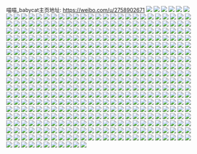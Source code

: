 喵喵_babycat主页地址: https://weibo.com/u/2758902671 
![](https://wx4.sinaimg.cn/mw2000/a471838fly1h9dp0w775lj20u011i15k.jpg) 
![](https://wx4.sinaimg.cn/mw2000/a471838fly1h9dp0vtegcj20u011igxg.jpg) 
![](https://wx4.sinaimg.cn/mw2000/a471838fly1h9dozev54kj20wi14nkjl.jpg) 
![](https://wx4.sinaimg.cn/mw2000/a471838fly1h9dozdcntlj21qw2gnb2a.jpg) 
![](https://wx4.sinaimg.cn/mw2000/a471838fly1h9doze4t7tj225337ku0y.jpg) 
![](https://wx4.sinaimg.cn/mw2000/a471838fly1h9d0n82epwj20tr10gtge.jpg) 
![](https://wx4.sinaimg.cn/mw2000/a471838fly1h9cl83vwp9j20u011idnv.jpg) 
![](https://wx4.sinaimg.cn/mw2000/a471838fly1h9cl832p0tj20u011jk0h.jpg) 
![](https://wx4.sinaimg.cn/mw2000/a471838fly1h9cl856fq1j20u011jaj0.jpg) 
![](https://wx4.sinaimg.cn/mw2000/a471838fly1h9cl85nlfxj20u011iqbo.jpg) 
![](https://wx4.sinaimg.cn/mw2000/a471838fly1h9cld9albkj20u00u0thw.jpg) 
![](https://wx4.sinaimg.cn/mw2000/a471838fly1h973hv1wyhj225i37kqv5.jpg) 
![](https://wx4.sinaimg.cn/mw2000/a471838fly1h973hvmbcmj21lt37k7wi.jpg) 
![](https://wx4.sinaimg.cn/mw2000/a471838fly1h973hug4yvj211t37ku0x.jpg) 
![](https://wx4.sinaimg.cn/mw2000/a471838fly1h973hw5kjbj20xc3p81ky.jpg) 
![](https://wx4.sinaimg.cn/mw2000/a471838fly1h973hxswlyj215o47vb2a.jpg) 
![](https://wx4.sinaimg.cn/mw2000/a471838fly1h973hyf5uaj22eo37ku0x.jpg) 
![](https://wx4.sinaimg.cn/mw2000/a471838fly1h900sv5wzoj22c0340hdw.jpg) 
![](https://wx4.sinaimg.cn/mw2000/a471838fly1h900tb96jyj21sc2dsu0y.jpg) 
![](https://wx4.sinaimg.cn/mw2000/a471838fly1h9014daxdaj225l2ozx6s.jpg) 
![](https://wx4.sinaimg.cn/mw2000/a471838fly1h9014tqwhqj21y22lekjn.jpg) 
![](https://wx4.sinaimg.cn/mw2000/a471838fly1h8yd82v0brj22c02x0npf.jpg) 
![](https://wx4.sinaimg.cn/mw2000/a471838fly1h8yd7zs50xj22c02x0b2a.jpg) 
![](https://wx4.sinaimg.cn/mw2000/a471838fly1h8yd85h9buj22912tbhdu.jpg) 
![](https://wx4.sinaimg.cn/mw2000/a471838fly1h8yd7xznxkj226v2qlqv6.jpg) 
![](https://wx4.sinaimg.cn/mw2000/a471838fly1h8yd80kyn9j227q2rnnpd.jpg) 
![](https://wx4.sinaimg.cn/mw2000/a471838fly1h8yd81plcaj22ai2v51kz.jpg) 
![](https://wx4.sinaimg.cn/mw2000/a471838fly1h8yd879gxej22ds1scx6q.jpg) 
![](https://wx4.sinaimg.cn/mw2000/a471838fly1h8yd848747j22b82w1kjn.jpg) 
![](https://wx4.sinaimg.cn/mw2000/a471838fly1h8xtiogln6j235s23unpe.jpg) 
![](https://wx4.sinaimg.cn/mw2000/a471838fly1h8xtineuqdj22os1ssqv5.jpg) 
![](https://wx4.sinaimg.cn/mw2000/a471838fly1h8xtip9w74j22eo37kx6p.jpg) 
![](https://wx4.sinaimg.cn/mw2000/a471838fly1h8xtims706j22ds1schdu.jpg) 
![](https://wx4.sinaimg.cn/mw2000/a471838fly1h8xtnwvdvij22ds1scx6q.jpg) 
![](https://wx4.sinaimg.cn/mw2000/a471838fly1h8w27nj88pj20tv0tv7gu.jpg) 
![](https://wx4.sinaimg.cn/mw2000/a471838fly1h8uvtqn2xrj21yq2r0hdv.jpg) 
![](https://wx4.sinaimg.cn/mw2000/a471838fly1h8uvt798x9j22542oeqv6.jpg) 
![](https://wx4.sinaimg.cn/mw2000/a471838fly1h8uvtkjeiuj22c0340b2e.jpg) 
![](https://wx4.sinaimg.cn/mw2000/a471838fly1h8uvt0ch6sj21rs27qx6p.jpg) 
![](https://wx4.sinaimg.cn/mw2000/a471838fly1h8uvu0ooe0j21pl2a57wi.jpg) 
![](https://wx4.sinaimg.cn/mw2000/a471838fly1h8uvt5dpinj21uy2lpb2a.jpg) 
![](https://wx4.sinaimg.cn/mw2000/a471838fly1h8uvus19sqj21sc2dsb2b.jpg) 
![](https://wx4.sinaimg.cn/mw2000/a471838fly1h8uvug78jwj22ds1scx6q.jpg) 
![](https://wx4.sinaimg.cn/mw2000/a471838fly1h8tnrv77rpj22372soe82.jpg) 
![](https://wx4.sinaimg.cn/mw2000/a471838fly1h8tnrrij9cj22c034p1l0.jpg) 
![](https://wx4.sinaimg.cn/mw2000/a471838fly1h8tnrnvv4uj227j2yib2b.jpg) 
![](https://wx4.sinaimg.cn/mw2000/a471838fly1h8tnrt8uypj222p2sk7wi.jpg) 
![](https://wx4.sinaimg.cn/mw2000/a471838fly1h8nbdr7wenj20w8192k53.jpg) 
![](https://wx4.sinaimg.cn/mw2000/a471838fly1h8nbdqwkpgj20uo16yam0.jpg) 
![](https://wx4.sinaimg.cn/mw2000/a471838fly1h8nbdqfl4sj21l736c7wj.jpg) 
![](https://wx4.sinaimg.cn/mw2000/a471838fly1h8nbdlpmfvj21lt37khdv.jpg) 
![](https://wx4.sinaimg.cn/mw2000/a471838fly1h8nbdo1z55j20uk4szb2b.jpg) 
![](https://wx4.sinaimg.cn/mw2000/a471838fly1h8mvfxl40vj22eo37knpg.jpg) 
![](https://wx4.sinaimg.cn/mw2000/a471838fly1h8nbgiot2nj20wi0wiajs.jpg) 
![](https://wx4.sinaimg.cn/mw2000/a471838fly1h8hijemdtzj20v217hwye.jpg) 
![](https://wx4.sinaimg.cn/mw2000/a471838fly1h8hijcpmdwj225p2p61kz.jpg) 
![](https://wx4.sinaimg.cn/mw2000/a471838fly1h8hiis6drrj22782r1e83.jpg) 
![](https://wx4.sinaimg.cn/mw2000/a471838fly1h8hije5bx3j21wk2nzqv5.jpg) 
![](https://wx4.sinaimg.cn/mw2000/a471838fly1h8hii3injuj21w22nakjl.jpg) 
![](https://wx4.sinaimg.cn/mw2000/a471838fly1h8hijfrtoaj20vg13btnt.jpg) 
![](https://wx4.sinaimg.cn/mw2000/a471838fly1h8hijf6fntj20v817rn83.jpg) 
![](https://wx4.sinaimg.cn/mw2000/a471838fly1h8e726fsx2j223t2y5u0z.jpg) 
![](https://wx4.sinaimg.cn/mw2000/a471838fly1h8e727jxeyj22c0340hdu.jpg) 
![](https://wx4.sinaimg.cn/mw2000/a471838fly1h8e72eqnhrj22aj3227wi.jpg) 
![](https://wx4.sinaimg.cn/mw2000/a471838fly1h8cz68g81yj20u01604ag.jpg) 
![](https://wx4.sinaimg.cn/mw2000/a471838fly1h8cz6753cjj20u014k476.jpg) 
![](https://wx4.sinaimg.cn/mw2000/a471838fly1h8cz67i7urj20u0140doq.jpg) 
![](https://wx4.sinaimg.cn/mw2000/a471838fly1h8cz67sfjxj20u0140ait.jpg) 
![](https://wx4.sinaimg.cn/mw2000/a471838fly1h8czdlgn40j20xf0u0790.jpg) 
![](https://wx4.sinaimg.cn/mw2000/a471838fly1h7s50sqh3dj20u016115w.jpg) 
![](https://wx4.sinaimg.cn/mw2000/a471838fly1h7s50xianoj20u011jq9s.jpg) 
![](https://wx4.sinaimg.cn/mw2000/a471838fly1h7s4ym82bmj20u011jaii.jpg) 
![](https://wx4.sinaimg.cn/mw2000/a471838fly1h7s50ukepij20u016149p.jpg) 
![](https://wx4.sinaimg.cn/mw2000/a471838fly1h7s50rqfm3j20u016edsq.jpg) 
![](https://wx4.sinaimg.cn/mw2000/a471838fly1h7s10mdxm7j20u010v7g9.jpg) 
![](https://wx4.sinaimg.cn/mw2000/a471838fly1h7rlaxx4vyj20u211mqe0.jpg) 
![](https://wx4.sinaimg.cn/mw2000/a471838fly1h7rl9bfqenj22c03407wi.jpg) 
![](https://wx4.sinaimg.cn/mw2000/a471838fly1h7rlazk5c6j21zq2hohdv.jpg) 
![](https://wx4.sinaimg.cn/mw2000/a471838fly1h7rl9adt9nj22ds1sckjm.jpg) 
![](https://wx4.sinaimg.cn/mw2000/a471838fly1h7pto5kaa0j20u011iq9b.jpg) 
![](https://wx4.sinaimg.cn/mw2000/a471838fly1h7pu0kx8ldj20u0160k0h.jpg) 
![](https://wx4.sinaimg.cn/mw2000/a471838fly1h7pu0kduazj20u00u0jxr.jpg) 
![](https://wx4.sinaimg.cn/mw2000/a471838fly1h7pu0jmwlsj20u0140qbf.jpg) 
![](https://wx4.sinaimg.cn/mw2000/a471838fly1h7pto2omqhj20u02hy4j8.jpg) 
![](https://wx4.sinaimg.cn/mw2000/a471838fly1h7pu26pay4j20u011iqa9.jpg) 
![](https://wx4.sinaimg.cn/mw2000/a471838fly1h7hvy8wrctj215o1qitvm.jpg) 
![](https://wx4.sinaimg.cn/mw2000/a471838fly1h7hw5utslsj216t16tduk.jpg) 
![](https://wx4.sinaimg.cn/mw2000/a471838fly1h7ecqzp2d5j20u0145dk4.jpg) 
![](https://wx4.sinaimg.cn/mw2000/a471838fly1h7ecqwsnn8j20u011jwmh.jpg) 
![](https://wx4.sinaimg.cn/mw2000/a471838fly1h7ecqxnxayj20u0161wn3.jpg) 
![](https://wx4.sinaimg.cn/mw2000/a471838fly1h7ecq2rwomj20u00u0tdh.jpg) 
![](https://wx4.sinaimg.cn/mw2000/a471838fly1h7d0wfuvimj20u00u00v9.jpg) 
![](https://wx4.sinaimg.cn/mw2000/a471838fly1h7d0wfbtvkj20u00u0409.jpg) 
![](https://wx4.sinaimg.cn/mw2000/a471838fly1h7ax2g11haj21tg2jnqpg.jpg) 
![](https://wx4.sinaimg.cn/mw2000/a471838fly1h7ax2f2smwj22ds1sce81.jpg) 
![](https://wx4.sinaimg.cn/mw2000/a471838fly1h77hn1vg0xj20u012etac.jpg) 
![](https://wx4.sinaimg.cn/mw2000/a471838fly1h77hdt70o3j20u00u044z.jpg) 
![](https://wx4.sinaimg.cn/mw2000/a471838fly1h77gpxpyf9j20u018z7c5.jpg) 
![](https://wx4.sinaimg.cn/mw2000/a471838fly1h77hn1f6k7j20u0160gyp.jpg) 
![](https://wx4.sinaimg.cn/mw2000/a471838fly1h76ryueh2jj22522vqu0y.jpg) 
![](https://wx4.sinaimg.cn/mw2000/a471838fly1h76ryt929mj229j2untqt.jpg) 
![](https://wx4.sinaimg.cn/mw2000/a471838fly1h76ryr5e53j21wy2obqbx.jpg) 
![](https://wx4.sinaimg.cn/mw2000/a471838fly1h76rysdrowj224i2o41kz.jpg) 
![](https://wx4.sinaimg.cn/mw2000/a471838fly1h76ryq0jsgj221b2uqhdu.jpg) 
![](https://wx4.sinaimg.cn/mw2000/a471838fly1h71domzfd4j20u011i7a1.jpg) 
![](https://wx4.sinaimg.cn/mw2000/a471838fly1h6z4mktfgpj20u011i14v.jpg) 
![](https://wx4.sinaimg.cn/mw2000/a471838fly1h6z922nllvj20u011i78k.jpg) 
![](https://wx4.sinaimg.cn/mw2000/a471838fly1h6z4o494goj20u011jwns.jpg) 
![](https://wx4.sinaimg.cn/mw2000/a471838fly1h6y40bl05cj20u0160112.jpg) 
![](https://wx4.sinaimg.cn/mw2000/a471838fly1h6y40a2ao9j20u00u0go5.jpg) 
![](https://wx4.sinaimg.cn/mw2000/a471838fly1h6y40avzn9j20u016cwnd.jpg) 
![](https://wx4.sinaimg.cn/mw2000/a471838fly1h6y4097vxrj20u0160jx0.jpg) 
![](https://wx4.sinaimg.cn/mw2000/a471838fly1h6wth8brunj20u011jjxb.jpg) 
![](https://wx4.sinaimg.cn/mw2000/a471838fly1h6wyxw5ykwj21400u0qbf.jpg) 
![](https://wx4.sinaimg.cn/mw2000/a471838fly1h6wz6pyxfzj20u00u0wgu.jpg) 
![](https://wx4.sinaimg.cn/mw2000/a471838fly1h6wywnxcafj20rv0rvq4o.jpg) 
![](https://wx4.sinaimg.cn/mw2000/a471838fly1h6vgusgkpcj20u011imz7.jpg) 
![](https://wx4.sinaimg.cn/mw2000/a471838fly1h6vgut1bn4j20u014047y.jpg) 
![](https://wx4.sinaimg.cn/mw2000/a471838fly1h6vgus13cqj21400u07e1.jpg) 
![](https://wx4.sinaimg.cn/mw2000/a471838fly1h6vgutkyboj20u00u014b.jpg) 
![](https://wx4.sinaimg.cn/mw2000/a471838fly1h6vguurcw1j21400u013v.jpg) 
![](https://wx4.sinaimg.cn/mw2000/a471838fly1h6see6cupsj20u00u0tbx.jpg) 
![](https://wx4.sinaimg.cn/mw2000/a471838fly1h6s8ktkw0qj20y60ms0zg.jpg) 
![](https://wx4.sinaimg.cn/mw2000/a471838fly1h6see72d58j20u01907el.jpg) 
![](https://wx4.sinaimg.cn/mw2000/a471838fly1h6r482vjjyj20u0140n4p.jpg) 
![](https://wx4.sinaimg.cn/mw2000/a471838fly1h6r484yi2aj20u011iqaa.jpg) 
![](https://wx4.sinaimg.cn/mw2000/a471838fly1h6ndfbkpcbj20u011jgp2.jpg) 
![](https://wx4.sinaimg.cn/mw2000/a471838fly1h6ndf76s0dj21400u0n4c.jpg) 
![](https://wx4.sinaimg.cn/mw2000/a471838fly1h6ndf5ka1ij20u00u0tf2.jpg) 
![](https://wx4.sinaimg.cn/mw2000/a471838fly1h6ndfd4qr4j20u0140q9z.jpg) 
![](https://wx4.sinaimg.cn/mw2000/a471838fly1h6m2ewzu8lj2241241npd.jpg) 
![](https://wx4.sinaimg.cn/mw2000/a471838fly1h6m2cvoskmj22ae2aeqv5.jpg) 
![](https://wx4.sinaimg.cn/mw2000/a471838fgy1h6iuihrp1bj20u011iq77.jpg) 
![](https://wx4.sinaimg.cn/mw2000/a471838fgy1h6iznvqpn4j20u011jk25.jpg) 
![](https://wx4.sinaimg.cn/mw2000/a471838fgy1h6iznhzypuj20u011igz8.jpg) 
![](https://wx4.sinaimg.cn/mw2000/a471838fgy1h6iznflffyj20u011vaga.jpg) 
![](https://wx4.sinaimg.cn/mw2000/a471838fgy1h6iuineh2nj20u011iaew.jpg) 
![](https://wx4.sinaimg.cn/mw2000/a471838fgy1h6iznges4rj20u011itbj.jpg) 
![](https://wx4.sinaimg.cn/mw2000/a471838fgy1h6ivn7suxlj20u014b11j.jpg) 
![](https://wx4.sinaimg.cn/mw2000/a471838fgy1h6ivn95ie6j211i0u0dhi.jpg) 
![](https://wx4.sinaimg.cn/mw2000/a471838fgy1h6ivn8ogplj20u0160tgg.jpg) 
![](https://wx4.sinaimg.cn/mw2000/a471838fly1h6i43itvqxj221h2juk5a.jpg) 
![](https://wx4.sinaimg.cn/mw2000/a471838fly1h6i43gfktmj223y2tads0.jpg) 
![](https://wx4.sinaimg.cn/mw2000/a471838fly1h6i43p4jwfj21x92kxaka.jpg) 
![](https://wx4.sinaimg.cn/mw2000/a471838fly1h6i43s9xsmj21zy2sqe82.jpg) 
![](https://wx4.sinaimg.cn/mw2000/a471838fly1h6i43diwtgj22av1px1ky.jpg) 
![](https://wx4.sinaimg.cn/mw2000/a471838fly1h6i44bbr2dj20xc27g7wh.jpg) 
![](https://wx4.sinaimg.cn/mw2000/a471838fly1h6i447tdrfj22ds1scu0y.jpg) 
![](https://wx4.sinaimg.cn/mw2000/a471838fly1h6i1wovp30j215o20xn58.jpg) 
![](https://wx4.sinaimg.cn/mw2000/a471838fly1h6i1wl1flmj224t2ufu0x.jpg) 
![](https://wx4.sinaimg.cn/mw2000/a471838fly1h6i1wwa2ymj215o1qkdnv.jpg) 
![](https://wx4.sinaimg.cn/mw2000/a471838fly1h6gu5lg6d2j225h2vbqv6.jpg) 
![](https://wx4.sinaimg.cn/mw2000/a471838fly1h6gu5pw2m1j22702xbwyd.jpg) 
![](https://wx4.sinaimg.cn/mw2000/a471838fly1h6gu3m52wzj22772xltzp.jpg) 
![](https://wx4.sinaimg.cn/mw2000/a471838fly1h6gu5zbvf5j22c034lx6p.jpg) 
![](https://wx4.sinaimg.cn/mw2000/a471838fly1h6gu65e8k3j22ds1scb2a.jpg) 
![](https://wx4.sinaimg.cn/mw2000/a471838fly1h6gu68kyorj22ds1sctjn.jpg) 
![](https://wx4.sinaimg.cn/mw2000/a471838fly1h6g50b8mo2j215o2bcwoz.jpg) 
![](https://wx4.sinaimg.cn/mw2000/a471838fly1h6g500j6oij215o1s4e81.jpg) 
![](https://wx4.sinaimg.cn/mw2000/a471838fly1h6g4zu6f44j20xc3m0qkh.jpg) 
![](https://wx4.sinaimg.cn/mw2000/a471838fly1h6g501x5eij215o2bc4qp.jpg) 
![](https://wx4.sinaimg.cn/mw2000/a471838fly1h6azt5y51rj21400u0wkm.jpg) 
![](https://wx4.sinaimg.cn/mw2000/a471838fly1h6azunc9z0j20u0140qc4.jpg) 
![](https://wx4.sinaimg.cn/mw2000/a471838fly1h6azt7iaa9j20u00u0jw6.jpg) 
![](https://wx4.sinaimg.cn/mw2000/a471838fly1h69cxmw1vgj224w2ol4i6.jpg) 
![](https://wx4.sinaimg.cn/mw2000/a471838fly1h69cxoy9vdj227g2s2wrg.jpg) 
![](https://wx4.sinaimg.cn/mw2000/a471838fly1h69cxo4jb9j21wi2o5kjm.jpg) 
![](https://wx4.sinaimg.cn/mw2000/a471838fly1h69cxqrbyrj221z2lphdu.jpg) 
![](https://wx4.sinaimg.cn/mw2000/a471838fly1h69cxffrevj222x2xcjzf.jpg) 
![](https://wx4.sinaimg.cn/mw2000/a471838fly1h69cy1gjzhj228t2t1u0y.jpg) 
![](https://wx4.sinaimg.cn/mw2000/a471838fly1h69cxaurfhj20ns0tqguy.jpg) 
![](https://wx4.sinaimg.cn/mw2000/a471838fly1h69cx8337gj20vd137drk.jpg) 
![](https://wx4.sinaimg.cn/mw2000/a471838fly1h68lh4r2yyj22272wd1kz.jpg) 
![](https://wx4.sinaimg.cn/mw2000/a471838fly1h68lgyxbicj21y22qr7wi.jpg) 
![](https://wx4.sinaimg.cn/mw2000/a471838fly1h68lh23d71j21zs2tcwqo.jpg) 
![](https://wx4.sinaimg.cn/mw2000/a471838fly1h68lh02ez9j21yp2rmx6p.jpg) 
![](https://wx4.sinaimg.cn/mw2000/a471838fly1h68lh0zldzj221i2uwn2z.jpg) 
![](https://wx4.sinaimg.cn/mw2000/a471838fly1h62hdli2o6j22i4203u0x.jpg) 
![](https://wx4.sinaimg.cn/mw2000/a471838fly1h62hdmhqn2j22c034lqv6.jpg) 
![](https://wx4.sinaimg.cn/mw2000/a471838fly1h62hdvh84kj21s52hy4qp.jpg) 
![](https://wx4.sinaimg.cn/mw2000/a471838fly1h62hdkncjbj22c0340e82.jpg) 
![](https://wx4.sinaimg.cn/mw2000/a471838fly1h62g1urzopj228s2zpb29.jpg) 
![](https://wx4.sinaimg.cn/mw2000/a471838fly1h62g1nxp8vj21b60zkq8v.jpg) 
![](https://wx4.sinaimg.cn/mw2000/a471838fly1h62g1rv0fmj21zg2na4qp.jpg) 
![](https://wx4.sinaimg.cn/mw2000/a471838fly1h60gp9zuadj20u011in5h.jpg) 
![](https://wx4.sinaimg.cn/mw2000/a471838fly1h60gp97utaj20u0140jyy.jpg) 
![](https://wx4.sinaimg.cn/mw2000/a471838fly1h60gpc1cl7j20u0140qbk.jpg) 
![](https://wx4.sinaimg.cn/mw2000/a471838fly1h60gpao78wj20u011ijvx.jpg) 
![](https://wx4.sinaimg.cn/mw2000/a471838fly1h60gpbar0nj20u0140te5.jpg) 
![](https://wx4.sinaimg.cn/mw2000/a471838fly1h60gqigyjnj20u02n0wqb.jpg) 
![](https://wx4.sinaimg.cn/mw2000/a471838fly1h604cfh8c2j21400u0gut.jpg) 
![](https://wx4.sinaimg.cn/mw2000/a471838fly1h604ceda5hj21400u0dr1.jpg) 
![](https://wx4.sinaimg.cn/mw2000/a471838fly1h601810fxnj227z2yn1ky.jpg) 
![](https://wx4.sinaimg.cn/mw2000/a471838fly1h6017xxwdlj22af31w7by.jpg) 
![](https://wx4.sinaimg.cn/mw2000/a471838fly1h6017t99vaj20wi178wsa.jpg) 
![](https://wx4.sinaimg.cn/mw2000/a471838fly1h5zma4g00sj22c0340qv6.jpg) 
![](https://wx4.sinaimg.cn/mw2000/a471838fly1h5zmangzxzj20up12d15f.jpg) 
![](https://wx4.sinaimg.cn/mw2000/a471838fly1h5zma8d6mfj22612w17wi.jpg) 
![](https://wx4.sinaimg.cn/mw2000/a471838fly1h5zma5kt42j23402c0qv5.jpg) 
![](https://wx4.sinaimg.cn/mw2000/a471838fly1h5vk94o6j9j22832s4kjm.jpg) 
![](https://wx4.sinaimg.cn/mw2000/a471838fly1h5vk92fedmj22b62vzx6p.jpg) 
![](https://wx4.sinaimg.cn/mw2000/a471838fly1h5vk93g3nrj223o2mlb2a.jpg) 
![](https://wx4.sinaimg.cn/mw2000/a471838fly1h5vk965ue1j22b42vw7wj.jpg) 
![](https://wx4.sinaimg.cn/mw2000/a471838fly1h5uvocmmg0j220y2u5kjn.jpg) 
![](https://wx4.sinaimg.cn/mw2000/a471838fly1h5uvp8dmpzj22c0340kjo.jpg) 
![](https://wx4.sinaimg.cn/mw2000/a471838fly1h5uvo6apu7j22c0340npg.jpg) 
![](https://wx4.sinaimg.cn/mw2000/a471838fly1h5uvpxo7d0j221p2v67wj.jpg) 
![](https://wx4.sinaimg.cn/mw2000/a471838fly1h5uvrf1342j22c0340kjo.jpg) 
![](https://wx4.sinaimg.cn/mw2000/a471838fly1h5u6dm5eypj227o2rlqv5.jpg) 
![](https://wx4.sinaimg.cn/mw2000/a471838fly1h5u6dr9piyj22aw32ie82.jpg) 
![](https://wx4.sinaimg.cn/mw2000/a471838fly1h5u4cy12naj228x2zwu0x.jpg) 
![](https://wx4.sinaimg.cn/mw2000/a471838fly1h5u4cta7fpj227r27sqv5.jpg) 
![](https://wx4.sinaimg.cn/mw2000/a471838fly1h5u4cz8v9aj22c02x0kjn.jpg) 
![](https://wx4.sinaimg.cn/mw2000/a471838fly1h5u4d300j4j226v2qlnpe.jpg) 
![](https://wx4.sinaimg.cn/mw2000/a471838fly1h5u4cucvhlj226531fhdu.jpg) 
![](https://wx4.sinaimg.cn/mw2000/a471838fly1h5u4cwedm2j229u2ua7wj.jpg) 
![](https://wx4.sinaimg.cn/mw2000/a471838fly1h5u4d58km5j224a36chdv.jpg) 
![](https://wx4.sinaimg.cn/mw2000/a471838fly1h5u4d0mmfsj22c02x0qv7.jpg) 
![](https://wx4.sinaimg.cn/mw2000/a471838fly1h5mxkoz0grj229f3qoe83.jpg) 
![](https://wx4.sinaimg.cn/mw2000/a471838fly1h5mx1smc0dj212g2bce81.jpg) 
![](https://wx4.sinaimg.cn/mw2000/a471838fly1h5mw8oluqaj20u0168n3i.jpg) 
![](https://wx4.sinaimg.cn/mw2000/a471838fly1h5mw8me3o3j20u0166116.jpg) 
![](https://wx4.sinaimg.cn/mw2000/a471838fly1h5mw8nd3cnj20u014779q.jpg) 
![](https://wx4.sinaimg.cn/mw2000/a471838fly1h5msxzyr9wj20u0140tfu.jpg) 
![](https://wx4.sinaimg.cn/mw2000/a471838fly1h5lodrtjbkj222z2wyx6q.jpg) 
![](https://wx4.sinaimg.cn/mw2000/a471838fly1h5lodxfjrsj227z33zhdv.jpg) 
![](https://wx4.sinaimg.cn/mw2000/a471838fly1h5lodoldvlj21zt2she83.jpg) 
![](https://wx4.sinaimg.cn/mw2000/a471838fly1h5lodpr76uj225g30fhdt.jpg) 
![](https://wx4.sinaimg.cn/mw2000/a471838fly1h5lobz6umxj215o20xu0x.jpg) 
![](https://wx4.sinaimg.cn/mw2000/a471838fly1h5lod0vjq4j22c033vb2b.jpg) 
![](https://wx4.sinaimg.cn/mw2000/a471838fly1h5lodblnekj22yo2801l1.jpg) 
![](https://wx4.sinaimg.cn/mw2000/a471838fly1h5kxosr8h6j222w2rvnpe.jpg) 
![](https://wx4.sinaimg.cn/mw2000/a471838fly1h5kxors2ltj22c0340e84.jpg) 
![](https://wx4.sinaimg.cn/mw2000/a471838fly1h5kxotuph2j22a731lqv7.jpg) 
![](https://wx4.sinaimg.cn/mw2000/a471838fly1h5kxounxzyj22332xo4qq.jpg) 
![](https://wx4.sinaimg.cn/mw2000/a471838fly1h5kxp6skgej20wi14ntmy.jpg) 
![](https://wx4.sinaimg.cn/mw2000/a471838fly1h5kxowemdnj223c2xx7wi.jpg) 
![](https://wx4.sinaimg.cn/mw2000/a471838fly1h5kxovdabnj227y33xb29.jpg) 
![](https://wx4.sinaimg.cn/mw2000/a471838fly1h5kxoy61lwj224u2zu7wj.jpg) 
![](https://wx4.sinaimg.cn/mw2000/a471838fly1h5kxoplss0j22c0340x6s.jpg) 
![](https://wx4.sinaimg.cn/mw2000/a471838fly1h5kim8qo2fj21ze2rye82.jpg) 
![](https://wx4.sinaimg.cn/mw2000/a471838fly1h5kimjas2pj21u12akhdt.jpg) 
![](https://wx4.sinaimg.cn/mw2000/a471838fly1h5kimaij1sj225q319qv5.jpg) 
![](https://wx4.sinaimg.cn/mw2000/a471838fly1h5kimkrwmhj22722xf4qq.jpg) 
![](https://wx4.sinaimg.cn/mw2000/a471838fly1h5kin0sl2ij20wi14nng7.jpg) 
![](https://wx4.sinaimg.cn/mw2000/a471838fly1h5kimnsfuhj22r322bnpe.jpg) 
![](https://wx4.sinaimg.cn/mw2000/a471838fly1h5kin03j72j20wi14n4g2.jpg) 
![](https://wx4.sinaimg.cn/mw2000/a471838fly1h5kimewqrpj22362xlu0y.jpg) 
![](https://wx4.sinaimg.cn/mw2000/a471838fly1h5em9483duj21ix24w7wi.jpg) 
![](https://wx4.sinaimg.cn/mw2000/a471838fly1h5em8hiko6j222u2wrhdu.jpg) 
![](https://wx4.sinaimg.cn/mw2000/a471838fly1h5em84u68tj223e2s1e83.jpg) 
![](https://wx4.sinaimg.cn/mw2000/a471838fly1h5em8tu0psj22c0340qv7.jpg) 
![](https://wx4.sinaimg.cn/mw2000/a471838fly1h5em8xheifj22252vtb2b.jpg) 
![](https://wx4.sinaimg.cn/mw2000/a471838fly1h5em8ee2j7j228f2zjx6p.jpg) 
![](https://wx4.sinaimg.cn/mw2000/a471838fly1h5ema1eiidj22ds1sce83.jpg) 
![](https://wx4.sinaimg.cn/mw2000/a471838fly1h5e3g38ceej22c0340qv6.jpg) 
![](https://wx4.sinaimg.cn/mw2000/a471838fly1h5e33mpmtxj22c03407wi.jpg) 
![](https://wx4.sinaimg.cn/mw2000/a471838fly1h5e3g1qq8fj22c0340b2a.jpg) 
![](https://wx4.sinaimg.cn/mw2000/a471838fly1h5e341cp5vj23402c0hdt.jpg) 
![](https://wx4.sinaimg.cn/mw2000/a471838fly1h5e32qixg4j22x326t1kz.jpg) 
![](https://wx4.sinaimg.cn/mw2000/a471838fly1h5e36eijcuj22v425cu0y.jpg) 
![](https://wx4.sinaimg.cn/mw2000/a471838fly1h5b523nkfgj22262vvx6p.jpg) 
![](https://wx4.sinaimg.cn/mw2000/a471838fly1h5b521zh62j21za2s5x6p.jpg) 
![](https://wx4.sinaimg.cn/mw2000/a471838fly1h5b520n07tj229j3251ky.jpg) 
![](https://wx4.sinaimg.cn/mw2000/a471838fly1h5b524i8s4j22592vuu0x.jpg) 
![](https://wx4.sinaimg.cn/mw2000/a471838fly1h5b525lxdyj229y29y4qq.jpg) 
![](https://wx4.sinaimg.cn/mw2000/a471838fly1h5b51zn8vxj20xc1e1qlt.jpg) 
![](https://wx4.sinaimg.cn/mw2000/a471838fly1h5b526hgasj22as2as4qq.jpg) 
![](https://wx4.sinaimg.cn/mw2000/a471838fly1h5b5285lxxj215o2bcnpd.jpg) 
![](https://wx4.sinaimg.cn/mw2000/a471838fly1h55e5s1reaj21mh214hdt.jpg) 
![](https://wx4.sinaimg.cn/mw2000/a471838fly1h55e5hp3aij22c0340x6p.jpg) 
![](https://wx4.sinaimg.cn/mw2000/a471838fly1h55e6hixs3j22c03401kz.jpg) 
![](https://wx4.sinaimg.cn/mw2000/a471838fly1h543hl8ry1j21ug2bbhdu.jpg) 
![](https://wx4.sinaimg.cn/mw2000/a471838fly1h543hixvu8j220n2ue7wi.jpg) 
![](https://wx4.sinaimg.cn/mw2000/a471838fly1h543hfa5u2j22302lrb2a.jpg) 
![](https://wx4.sinaimg.cn/mw2000/a471838fly1h543hfus9xj21we2j7npd.jpg) 
![](https://wx4.sinaimg.cn/mw2000/a471838fly1h543hx2e55j21wa2dcu0x.jpg) 
![](https://wx4.sinaimg.cn/mw2000/a471838fly1h543hi86lfj21ur2lfx6p.jpg) 
![](https://wx4.sinaimg.cn/mw2000/a471838fly1h543hgtolcj215o1qib29.jpg) 
![](https://wx4.sinaimg.cn/mw2000/a471838fly1h543hho4qcj215o1dt7tt.jpg) 
![](https://wx4.sinaimg.cn/mw2000/a471838fly1h543hjhviwj224r2zxqv5.jpg) 
![](https://wx4.sinaimg.cn/mw2000/a471838fly1h543hmv5q8j21v52c8e82.jpg) 
![](https://wx4.sinaimg.cn/mw2000/a471838fly1h543helt84j220o2iu4qq.jpg) 
![](https://wx4.sinaimg.cn/mw2000/a471838fly1h53ys1qua4j221h2pzhdv.jpg) 
![](https://wx4.sinaimg.cn/mw2000/a471838fly1h53ys7casbj21ys2gh4qp.jpg) 
![](https://wx4.sinaimg.cn/mw2000/a471838fly1h4ymmipopxj229v2ucx6q.jpg) 
![](https://wx4.sinaimg.cn/mw2000/a471838fly1h4ymn0smwaj225u260x6q.jpg) 
![](https://wx4.sinaimg.cn/mw2000/a471838fly1h4ymmdfu2pj22ds1scnpe.jpg) 
![](https://wx4.sinaimg.cn/mw2000/a471838fly1h4ybg7492fj20wi14nkao.jpg) 
![](https://wx4.sinaimg.cn/mw2000/a471838fly1h4ybfilfcfj22c0340hdu.jpg) 
![](https://wx4.sinaimg.cn/mw2000/a471838fly1h4ybfsgulaj22c0340npf.jpg) 
![](https://wx4.sinaimg.cn/mw2000/a471838fly1h4ybfk0ptmj22c0340kjm.jpg) 
![](https://wx4.sinaimg.cn/mw2000/a471838fly1h4ybgn8y16j20wi14nnpd.jpg) 
![](https://wx4.sinaimg.cn/mw2000/a471838fly1h4ybg8cd7wj20wi14n7og.jpg) 
![](https://wx4.sinaimg.cn/mw2000/a471838fly1h4umsa7b2fj20v117f4ao.jpg) 
![](https://wx4.sinaimg.cn/mw2000/a471838fly1h4ums9xejaj20v917qamd.jpg) 
![](https://wx4.sinaimg.cn/mw2000/a471838fly1h4pq0vfxd0j225u2vsx6p.jpg) 
![](https://wx4.sinaimg.cn/mw2000/a471838fly1h4pq0u0rabj22c0340b2b.jpg) 
![](https://wx4.sinaimg.cn/mw2000/a471838fly1h4o16zt8jkj21yc2qvkjm.jpg) 
![](https://wx4.sinaimg.cn/mw2000/a471838fly1h4o16nzrczj22c02x0b2b.jpg) 
![](https://wx4.sinaimg.cn/mw2000/a471838fly1h4o16qgwd1j22322lvkjm.jpg) 
![](https://wx4.sinaimg.cn/mw2000/a471838fly1h4o172cw7yj22382sbnpe.jpg) 
![](https://wx4.sinaimg.cn/mw2000/a471838fly1h4o177na5nj21rv2he1ky.jpg) 
![](https://wx4.sinaimg.cn/mw2000/a471838fly1h4o16u1yr1j22122jbu0x.jpg) 
![](https://wx4.sinaimg.cn/mw2000/a471838fly1h4o15uo4f3j21w92nkqv6.jpg) 
![](https://wx4.sinaimg.cn/mw2000/a471838fly1h4o16xm2r3j22c0340kjn.jpg) 
![](https://wx4.sinaimg.cn/mw2000/a471838fly1h4o174wv0zj22c0340e83.jpg) 
![](https://wx4.sinaimg.cn/mw2000/a471838fly1h4o16kiamqj215o1qib29.jpg) 
![](https://wx4.sinaimg.cn/mw2000/a471838fly1h4o17h8cr9j22c02x0hdu.jpg) 
![](https://wx4.sinaimg.cn/mw2000/a471838fly1h4k48a0nr8j22182vdu0x.jpg) 
![](https://wx4.sinaimg.cn/mw2000/a471838fly1h4i402ifvaj22c03404qr.jpg) 
![](https://wx4.sinaimg.cn/mw2000/a471838fly1h4i3zmtbyyj224m2vix6p.jpg) 
![](https://wx4.sinaimg.cn/mw2000/a471838fly1h4i3zvv156j225v2pcqv6.jpg) 
![](https://wx4.sinaimg.cn/mw2000/a471838fly1h4i3xp8r9zj20wi0n8tgv.jpg) 
![](https://wx4.sinaimg.cn/mw2000/a471838fly1h4i3zpxw3vj21zu2oonpd.jpg) 
![](https://wx4.sinaimg.cn/mw2000/a471838fly1h4i415npxsj22c0340x6s.jpg) 
![](https://wx4.sinaimg.cn/mw2000/a471838fly1h4h9ju5kutj22aw33z4qq.jpg) 
![](https://wx4.sinaimg.cn/mw2000/a471838fly1h4h9kf2t4oj21s31s37wh.jpg) 
![](https://wx4.sinaimg.cn/mw2000/a471838fly1h49xp77hrej223h2tdb2a.jpg) 
![](https://wx4.sinaimg.cn/mw2000/a471838fly1h49xpg0rgoj22p420uqv5.jpg) 
![](https://wx4.sinaimg.cn/mw2000/a471838fly1h49xp5k9icj22c0340b2c.jpg) 
![](https://wx4.sinaimg.cn/mw2000/a471838fly1h40sr7zpeqj225f2osx6s.jpg) 
![](https://wx4.sinaimg.cn/mw2000/a471838fly1h40ssythqaj22702xc1ky.jpg) 
![](https://wx4.sinaimg.cn/mw2000/a471838fly1h40n8rl4c7j22ds1scb2b.jpg) 
![](https://wx4.sinaimg.cn/mw2000/a471838fly1h40sshtzl8j20v217iqe6.jpg) 
![](https://wx4.sinaimg.cn/mw2000/a471838fly1h40sqhjkfrj20wi19itji.jpg) 
![](https://wx4.sinaimg.cn/mw2000/a471838fly1h40ss5ofp2j215o2w8npd.jpg) 
![](https://wx4.sinaimg.cn/mw2000/a471838fly1h40ssd0omqj20vd17x49s.jpg) 
![](https://wx4.sinaimg.cn/mw2000/a471838fly1h40sue22ptj22ds1sce82.jpg) 
![](https://wx4.sinaimg.cn/mw2000/a471838fly1h3zky6f260j226b2px4qq.jpg) 
![](https://wx4.sinaimg.cn/mw2000/a471838fly1h3zky80q2lj21xo2f3e82.jpg) 
![](https://wx4.sinaimg.cn/mw2000/a471838fly1h3zkyf6un7j22c02x0npe.jpg) 
![](https://wx4.sinaimg.cn/mw2000/a471838fly1h3zkxgrcnuj22c0340u0z.jpg) 
![](https://wx4.sinaimg.cn/mw2000/a471838fly1h3zpfjtvg8j215o1p6b29.jpg) 
![](https://wx4.sinaimg.cn/mw2000/a471838fly1h3zkz9xaayj229n30vnpe.jpg) 
![](https://wx4.sinaimg.cn/mw2000/a471838fly1h3zky4izrmj22672w9hdu.jpg) 
![](https://wx4.sinaimg.cn/mw2000/a471838fly1h3zkxjc4smj229r3104qq.jpg) 
![](https://wx4.sinaimg.cn/mw2000/a471838fly1h3sle6xb3ej22392m2hdu.jpg) 
![](https://wx4.sinaimg.cn/mw2000/a471838fly1h3sledjihpj226b2wznpe.jpg) 
![](https://wx4.sinaimg.cn/mw2000/a471838fly1h3slf54kbcj227l2y4e82.jpg) 
![](https://wx4.sinaimg.cn/mw2000/a471838fly1h3slgeeaiqj220a2id4qr.jpg) 
![](https://wx4.sinaimg.cn/mw2000/a471838fly1h3slgfg3icj21uj2b6hdt.jpg) 
![](https://wx4.sinaimg.cn/mw2000/a471838fly1h3slglvoqtj23402c0b2b.jpg) 
![](https://wx4.sinaimg.cn/mw2000/a471838fly1h3slfkmomoj22c02c04qr.jpg) 
![](https://wx4.sinaimg.cn/mw2000/a471838fly1h3laiaspxuj20v612zh2g.jpg) 
![](https://wx4.sinaimg.cn/mw2000/a471838fly1h3laiibd4tj225l2l6x6p.jpg) 
![](https://wx4.sinaimg.cn/mw2000/a471838fly1h3laijokrgj228c2sfb2a.jpg) 
![](https://wx4.sinaimg.cn/mw2000/a471838fly1h3laih3ygjj22ds1scx6q.jpg) 
![](https://wx4.sinaimg.cn/mw2000/a471838fly1h3laifafpwj23402c01ky.jpg) 
![](https://wx4.sinaimg.cn/mw2000/a471838fly1h3k9q72c9bj20wi19inpd.jpg) 
![](https://wx4.sinaimg.cn/mw2000/a471838fly1h3kg3ftk8bj20vu18ltm1.jpg) 
![](https://wx4.sinaimg.cn/mw2000/a471838fly1h3k9q5yz35j20wi19i1dn.jpg) 
![](https://wx4.sinaimg.cn/mw2000/a471838fly1h3ke6rbyafj20wi19i19o.jpg) 
![](https://wx4.sinaimg.cn/mw2000/a471838fly1h3k9q85knmj20w7192qh2.jpg) 
![](https://wx4.sinaimg.cn/mw2000/a471838fly1h3k9q5dgu3j22ds1sce82.jpg) 
![](https://wx4.sinaimg.cn/mw2000/a471838fly1h3kkanbiizj215o1ybhdt.jpg) 
![](https://wx4.sinaimg.cn/mw2000/a471838fly1h3k9q9vx10j20v017enda.jpg) 
![](https://wx4.sinaimg.cn/mw2000/a471838fly1h3kjjvp5e6j20wi19ih4o.jpg) 
![](https://wx4.sinaimg.cn/mw2000/a471838fly1h3kg3gmb0dj20vp18e7ho.jpg) 
![](https://wx4.sinaimg.cn/mw2000/a471838fly1h3k9q442udj20wi19itma.jpg) 
![](https://wx4.sinaimg.cn/mw2000/a471838fly1h3kjjzknmtj22ds1sce82.jpg) 
![](https://wx4.sinaimg.cn/mw2000/a471838fly1h3jaq21g2ij215o55e1kz.jpg) 
![](https://wx4.sinaimg.cn/mw2000/a471838fly1h3jar7iuxdj22bc334e82.jpg) 
![](https://wx4.sinaimg.cn/mw2000/a471838fly1h3ix8v04prj215o1ax4ik.jpg) 
![](https://wx4.sinaimg.cn/mw2000/a471838fly1h3g9watm7yj22ds1sce82.jpg) 
![](https://wx4.sinaimg.cn/mw2000/a471838fly1h3g9wbrnjkj20vm0vm44i.jpg) 
![](https://wx4.sinaimg.cn/mw2000/a471838fly1h3g9wba29hj20vs0vswl8.jpg) 
![](https://wx4.sinaimg.cn/mw2000/a471838fly1h34a6gza0rj22dt1uk4qp.jpg) 
![](https://wx4.sinaimg.cn/mw2000/a471838fly1h34a6jl85lj21oy1oynpd.jpg) 
![](https://wx4.sinaimg.cn/mw2000/a471838fly1h34a7i4d5pj23402c0hdv.jpg) 
![](https://wx4.sinaimg.cn/mw2000/a471838fly1h34a6fj0ljj22ds1sckjm.jpg) 
![](https://wx4.sinaimg.cn/mw2000/a471838fly1h331lwcdyyj229x32c7wj.jpg) 
![](https://wx4.sinaimg.cn/mw2000/a471838fly1h331ly9mqkj22as2vhu0y.jpg) 
![](https://wx4.sinaimg.cn/mw2000/a471838fly1h331lz1gguj21p929phdt.jpg) 
![](https://wx4.sinaimg.cn/mw2000/a471838fly1h331m0b3xoj22c02x0kjm.jpg) 
![](https://wx4.sinaimg.cn/mw2000/a471838fly1h331lu2w1pj22mr1lfnpe.jpg) 
![](https://wx4.sinaimg.cn/mw2000/a471838fly1h32xo8aagpj20uw12mtjq.jpg) 
![](https://wx4.sinaimg.cn/mw2000/a471838fly1h32xo8l4dqj20vr13pqep.jpg) 
![](https://wx4.sinaimg.cn/mw2000/a471838fly1h32xo992hwj21q325m4lw.jpg) 
![](https://wx4.sinaimg.cn/mw2000/a471838fly1h31u4q0lfcj22c02c0hdu.jpg) 
![](https://wx4.sinaimg.cn/mw2000/a471838fly1h31u4rdd25j22aw2awqv5.jpg) 
![](https://wx4.sinaimg.cn/mw2000/a471838fly1h31u4wrpi6j21zo2nke85.jpg) 
![](https://wx4.sinaimg.cn/mw2000/a471838fly1h31u4xr152j22972tinpd.jpg) 
![](https://wx4.sinaimg.cn/mw2000/a471838fly1h31u4yf34oj22862s7npd.jpg) 
![](https://wx4.sinaimg.cn/mw2000/a471838fly1h31u4u2zpxj23403404qs.jpg) 
![](https://wx4.sinaimg.cn/mw2000/a471838fly1h31u4yxuj9j22b11scauh.jpg) 
![](https://wx4.sinaimg.cn/mw2000/a471838fly1h2xe1ban8dj20ua16kqig.jpg) 
![](https://wx4.sinaimg.cn/mw2000/a471838fly1h2xe1ano34j20wi19phdt.jpg) 
![](https://wx4.sinaimg.cn/mw2000/a471838fly1h2xe1crnr6j20un16wnb8.jpg) 
![](https://wx4.sinaimg.cn/mw2000/a471838fly1h2xe1fy7rmj20qz11s7em.jpg) 
![](https://wx4.sinaimg.cn/mw2000/a471838fly1h2xe1d3jrwj20vb17v4cq.jpg) 
![](https://wx4.sinaimg.cn/mw2000/a471838fly1h2xe1cecuuj22d11scb2a.jpg) 
![](https://wx4.sinaimg.cn/mw2000/a471838fly1h2xe1jgnh4j20wi0win7g.jpg) 
![](https://wx4.sinaimg.cn/mw2000/a471838fly1h2xe1jsexmj20wi14nn9v.jpg) 
![](https://wx4.sinaimg.cn/mw2000/a471838fly1h2xe1lqsfmj23402c0qv6.jpg) 
![](https://wx4.sinaimg.cn/mw2000/a471838fly1h2uv65hurfj20tp15lwpm.jpg) 
![](https://wx4.sinaimg.cn/mw2000/a471838fly1h2uv6hufz1j20s1139ako.jpg) 
![](https://wx4.sinaimg.cn/mw2000/a471838fly1h2uv6lgzzqj20sv14e4pc.jpg) 
![](https://wx4.sinaimg.cn/mw2000/a471838fly1h2uv6fvyw2j20wi19iaoj.jpg) 
![](https://wx4.sinaimg.cn/mw2000/a471838fly1h2uv6f6ishj20wi19i7wh.jpg) 
![](https://wx4.sinaimg.cn/mw2000/a471838fly1h2uv6asqavj22ds1sce81.jpg) 
![](https://wx4.sinaimg.cn/mw2000/a471838fly1h2uv6ikvk5j20wa197gyl.jpg) 
![](https://wx4.sinaimg.cn/mw2000/a471838fly1h2uv6m13wlj20tj15c7fl.jpg) 
![](https://wx4.sinaimg.cn/mw2000/a471838fly1h2uv6j7uo0j20vm189gyk.jpg) 
![](https://wx4.sinaimg.cn/mw2000/a471838fly1h2uv6ginpej20u916ctl3.jpg) 
![](https://wx4.sinaimg.cn/mw2000/a471838fly1h2uv6h8szvj20u41657gn.jpg) 
![](https://wx4.sinaimg.cn/mw2000/a471838fly1h2uv6mos7sj20ut174ws1.jpg) 
![](https://wx4.sinaimg.cn/mw2000/a471838fly1h2uv6baynpj20v217u12v.jpg) 
![](https://wx4.sinaimg.cn/mw2000/a471838fly1h2pgdz0ymij20wi19itos.jpg) 
![](https://wx4.sinaimg.cn/mw2000/a471838fly1h2pgdyjdu3j20rr12ugx2.jpg) 
![](https://wx4.sinaimg.cn/mw2000/a471838fly1h2pge16143j20wi19itmw.jpg) 
![](https://wx4.sinaimg.cn/mw2000/a471838fly1h2pgjwyv52j22c41sbqv6.jpg) 
![](https://wx4.sinaimg.cn/mw2000/a471838fly1h2pgdx115dj22ds1sc4qr.jpg) 
![](https://wx4.sinaimg.cn/mw2000/a471838fly1h2pgcy8vbzj20tz0tzqfc.jpg) 
![](https://wx4.sinaimg.cn/mw2000/a471838fly1h2pgdzmebdj20wi19itp9.jpg) 
![](https://wx4.sinaimg.cn/mw2000/a471838fly1h2pgdxz1wqj20nl0x1qe1.jpg) 
![](https://wx4.sinaimg.cn/mw2000/a471838fly1h2pgdsy7v2j227g27gu0x.jpg) 
![](https://wx4.sinaimg.cn/mw2000/a471838fly1h2pgdrt24mj20ts0tsn8w.jpg) 
![](https://wx4.sinaimg.cn/mw2000/a471838fly1h2lie0witnj229t29tkjl.jpg) 
![](https://wx4.sinaimg.cn/mw2000/a471838fly1h2lie2orwdj22291pze81.jpg) 
![](https://wx4.sinaimg.cn/mw2000/a471838fly1h2lidq643bj22uf2c0qv6.jpg) 
![](https://wx4.sinaimg.cn/mw2000/a471838fly1h2lie85uuij232024y7wk.jpg) 
![](https://wx4.sinaimg.cn/mw2000/a471838fly1h2lidwhfsdj20j60nygsy.jpg) 
![](https://wx4.sinaimg.cn/mw2000/a471838fly1h2lidy80v6j21oi1fax5s.jpg) 
![](https://wx4.sinaimg.cn/mw2000/a471838fly1h2i4o6cidvj227r2zakjm.jpg) 
![](https://wx4.sinaimg.cn/mw2000/a471838fly1h2i4o7yijij21ck1uihdt.jpg) 
![](https://wx4.sinaimg.cn/mw2000/a471838fly1h2i4o54cj7j20u00u044e.jpg) 
![](https://wx4.sinaimg.cn/mw2000/a471838fly1h2i4o5eefuj20se0zi16v.jpg) 
![](https://wx4.sinaimg.cn/mw2000/a471838fly1h2i4o78gr5j2231231npd.jpg) 
![](https://wx4.sinaimg.cn/mw2000/a471838fly1h2i4pux83xj21i3245e03.jpg) 
![](https://wx4.sinaimg.cn/mw2000/a471838fly1h27zqr33zsj20ud16dh43.jpg) 
![](https://wx4.sinaimg.cn/mw2000/a471838fly1h27zqrtl9dj20ui1dwe2l.jpg) 
![](https://wx4.sinaimg.cn/mw2000/a471838fly1h27zqortd8j20vb0kv45g.jpg) 
![](https://wx4.sinaimg.cn/mw2000/a471838fly1h27zqsgrsej20w719c7ks.jpg) 
![](https://wx4.sinaimg.cn/mw2000/a471838fly1h27zqs3ovsj20wi19ik8j.jpg) 
![](https://wx4.sinaimg.cn/mw2000/a471838fly1h27zqqnrjxj22ds1scu0y.jpg) 
![](https://wx4.sinaimg.cn/mw2000/a471838fly1h27zq8j9coj20tz11htg6.jpg) 
![](https://wx4.sinaimg.cn/mw2000/a471838fly1h1vke5vqvoj22512v4qv6.jpg) 
![](https://wx4.sinaimg.cn/mw2000/a471838fly1h1vke4fpn1j225w2vvu0y.jpg) 
![](https://wx4.sinaimg.cn/mw2000/a471838fly1h1vk6mw3lij22ds1sce83.jpg) 
![](https://wx4.sinaimg.cn/mw2000/a471838fly1h1vbtoas0wj22302x0kjm.jpg) 
![](https://wx4.sinaimg.cn/mw2000/a471838fly1h1vbtpmotnj22c02x0kjm.jpg) 
![](https://wx4.sinaimg.cn/mw2000/a471838fly1h1vbtlsalnj22au1pdb29.jpg) 
![](https://wx4.sinaimg.cn/mw2000/a471838fly1h1vbtn1ahbj21vt2pq1ky.jpg) 
![](https://wx4.sinaimg.cn/mw2000/a471838fly1h1v4fpb8cyj20v91dsnio.jpg) 
![](https://wx4.sinaimg.cn/mw2000/a471838fly1h1v177zcvjj215o1qie81.jpg) 
![](https://wx4.sinaimg.cn/mw2000/a471838fly1h1v4fvyjwmj23402c0kjl.jpg) 
![](https://wx4.sinaimg.cn/mw2000/a471838fly1h1v4ftp7jaj21oq249kjl.jpg) 
![](https://wx4.sinaimg.cn/mw2000/a471838fly1h1u73l76fxj20wi19i14m.jpg) 
![](https://wx4.sinaimg.cn/mw2000/a471838fly1h1u73jy6txj20o90yiqdm.jpg) 
![](https://wx4.sinaimg.cn/mw2000/a471838fly1h1u73k8r26j20v81317ko.jpg) 
![](https://wx4.sinaimg.cn/mw2000/a471838fly1h1u73jivlpj20vs18qgz3.jpg) 
![](https://wx4.sinaimg.cn/mw2000/a471838fly1h1u73qedrdj20wi0wi44u.jpg) 
![](https://wx4.sinaimg.cn/mw2000/a471838fly1h1u73klwmxj20wi14nqgq.jpg) 
![](https://wx4.sinaimg.cn/mw2000/a471838fly1h1u73kxdwzj20t414rk3l.jpg) 
![](https://wx4.sinaimg.cn/mw2000/a471838fly1h1u73j8ybvj20sl141122.jpg) 
![](https://wx4.sinaimg.cn/mw2000/a471838fly1h1pc9q5colj21400u0k37.jpg) 
![](https://wx4.sinaimg.cn/mw2000/a471838fly1h1pc9ovgemj20u0140grm.jpg) 
![](https://wx4.sinaimg.cn/mw2000/a471838fly1h1pc9mgwdxj20u00u0jxx.jpg) 
![](https://wx4.sinaimg.cn/mw2000/a471838fly1h1pc9sty1pj21jk1xg4qp.jpg) 
![](https://wx4.sinaimg.cn/mw2000/a471838fly1h1bowg78ogj20sq12a4ek.jpg) 
![](https://wx4.sinaimg.cn/mw2000/a471838fly1h1bowlli03j23344moqv7.jpg) 
![](https://wx4.sinaimg.cn/mw2000/a471838fly1h1bowbgtv6j22a82usb2a.jpg) 
![](https://wx4.sinaimg.cn/mw2000/a471838fly1h14i1i0t04j228o2su1ky.jpg) 
![](https://wx4.sinaimg.cn/mw2000/a471838fly1h14i1tk1o5j22c0340hdu.jpg) 
![](https://wx4.sinaimg.cn/mw2000/a471838fly1h14i1f64nzj22c0340e82.jpg) 
![](https://wx4.sinaimg.cn/mw2000/a471838fly1h14k2bhoraj229g30mqv5.jpg) 
